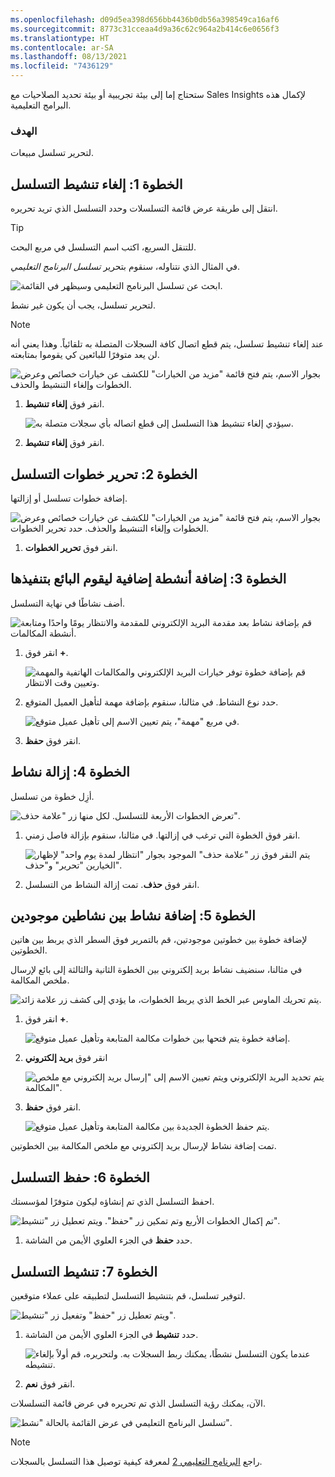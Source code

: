 ```yaml
---
ms.openlocfilehash: d09d5ea398d656bb4436b0db56a398549ca16af6
ms.sourcegitcommit: 8773c31cceaa4d9a36c62c964a2b414c6e0656f3
ms.translationtype: HT
ms.contentlocale: ar-SA
ms.lasthandoff: 08/13/2021
ms.locfileid: "7436129"
---
```

ستحتاج إما إلى بيئة تجريبية أو بيئة تحديد الصلاحيات مع Sales Insights لإكمال هذه البرامج التعليمية.

### <a name="objective"></a>الهدف

لتحرير تسلسل مبيعات.

## <a name="step-1-deactivate-the-sequence"></a>الخطوة 1: إلغاء تنشيط التسلسل

انتقل إلى طريقة عرض قائمة التسلسلات وحدد التسلسل الذي تريد تحريره.

> [!TIP]
> للتنقل السريع، اكتب اسم التسلسل في مربع البحث.

في المثال الذي نتناوله، سنقوم بتحرير *تسلسل البرنامج التعليمي*.

![ابحث عن تسلسل البرنامج التعليمي وسيظهر في القائمة.](../media/tutorial-4-1.png)

لتحرير تسلسل، يجب أن يكون غير نشط.

> [!NOTE]
> عند إلغاء تنشيط تسلسل، يتم قطع اتصال كافة السجلات المتصلة به تلقائياً. وهذا يعني أنه لن يعد متوفرًا للبائعين كي يقوموا بمتابعته.

![بجوار الاسم، يتم فتح قائمة "مزيد من الخيارات" للكشف عن خيارات خصائص وعرض الخطوات وإلغاء التنشيط والحذف.](../media/tutorial-4-2.png)

1. انقر فوق **إلغاء تنشيط**.

    ![سيؤدي إلغاء تنشيط هذا التسلسل إلى قطع اتصاله بأي سجلات متصلة به.](../media/tutorial-4-3.png)

2. انقر فوق **إلغاء تنشيط**.

## <a name="step-2-edit-sequence-steps"></a>الخطوة 2: تحرير خطوات التسلسل

إضافة خطوات تسلسل أو إزالتها.

![بجوار الاسم، يتم فتح قائمة "مزيد من الخيارات" للكشف عن خيارات خصائص وعرض الخطوات وإلغاء التنشيط والحذف. حدد تحرير الخطوات.](../media/tutorial-4-4.png)

1. انقر فوق **تحرير الخطوات**.

## <a name="step-3-add-additional-activity-for-your-seller-to-take"></a>الخطوة 3: إضافة أنشطة إضافية ليقوم البائع بتنفيذها

أضف نشاطًا في نهاية التسلسل.

![قم بإضافة نشاط بعد مقدمة البريد الإلكتروني للمقدمة والانتظار يومًا واحدًا ومتابعة أنشطة المكالمات.](../media/tutorial-4-5.png)

1. انقر فوق **+**.

    ![قم بإضافة خطوة توفر خيارات البريد الإلكتروني والمكالمات الهاتفية والمهمة وتعيين وقت الانتظار.](../media/tutorial-4-6.png)

2. حدد نوع النشاط. في مثالنا، سنقوم بإضافة مهمة لتأهيل العميل المتوقع.

    ![في مربع "مهمة"، يتم تعيين الاسم إلى تأهيل عميل متوقع.](../media/tutorial-4-7.png)

3. انقر فوق **حفظ**.

## <a name="step-4-remove-activity"></a>الخطوة 4: إزالة نشاط

أزِل خطوة من تسلسل.

![تعرض الخطوات الأربعة للتسلسل. لكل منها زر "علامة حذف".](../media/tutorial-4-8.png)

1. انقر فوق الخطوة التي ترغب في إزالتها. في مثالنا، سنقوم بإزالة فاصل زمني.

    ![يتم النقر فوق زر "علامة حذف" الموجود بجوار "انتظار لمدة يوم واحد" لإظهار الخيارين "تحرير" و"حذف".](../media/tutorial-4-9.png)

2. انقر فوق **حذف**. تمت إزالة النشاط من التسلسل.

## <a name="step-5-add-activity-between-two-existing-activities"></a>الخطوة 5: إضافة نشاط بين نشاطين موجودين

لإضافة خطوة بين خطوتين موجودتين، قم بالتمرير فوق السطر الذي يربط بين هاتين الخطوتين.

في مثالنا، سنضيف نشاط بريد إلكتروني بين الخطوة الثانية والثالثة إلى بائع لإرسال ملخص المكالمة.

![يتم تحريك الماوس عبر الخط الذي يربط الخطوات، ما يؤدي إلى كشف زر علامة زائد.](../media/tutorial-4-10.png)

1. انقر فوق **+**.

    ![إضافة خطوة يتم فتحها بين خطوات مكالمة المتابعة وتأهيل عميل متوقع.](../media/tutorial-4-11.png)

2. انقر فوق **بريد إلكتروني**

    ![يتم تحديد البريد الإلكتروني ويتم تعيين الاسم إلى "إرسال بريد إلكتروني مع ملخص المكالمة".](../media/tutorial-4-12.png)

3. انقر فوق **حفظ**.

    ![يتم حفظ الخطوة الجديدة بين مكالمة المتابعة وتأهيل عميل متوقع.](../media/tutorial-4-13.png)

تمت إضافة نشاط لإرسال بريد إلكتروني مع ملخص المكالمة بين الخطوتين.

## <a name="step-6-save-the-sequence"></a>الخطوة 6: حفظ التسلسل

احفظ التسلسل الذي تم إنشاؤه ليكون متوفرًا لمؤسستك.

![تم إكمال الخطوات الأربع وتم تمكين زر "حفظ". ويتم تعطيل زر "تنشيط".](../media/tutorial-4-14.png)

1. حدد **حفظ** في الجزء العلوي الأيمن من الشاشة.

## <a name="step-7-activate-the-sequence"></a>الخطوة 7: تنشيط التسلسل

لتوفير تسلسل، قم بتنشيط التسلسل لتطبيقه على عملاء متوقعين.

![ويتم تعطيل زر "حفظ" وتفعيل زر "تنشيط".](../media/tutorial-4-15.png)

1. حدد **تنشيط** في الجزء العلوي الأيمن من الشاشة.

    ![عندما يكون التسلسل نشطًا، يمكنك ربط السجلات به. ولتحريره، قم أولاً بإلغاء تنشيطه.](../media/tutorial-4-16.png)

2. انقر فوق **نعم**.

الآن، يمكنك رؤية التسلسل الذي تم تحريره في عرض قائمة التسلسلات.

![تسلسل البرنامج التعليمي في عرض القائمة بالحالة "نشط".](../media/tutorial-4-17.png)

> [!NOTE]
> راجع [البرنامج التعليمي 2](/learn/modules/sales-sequence/3-connect/?azure-portal=true) لمعرفة كيفية توصيل هذا التسلسل بالسجلات. 

 

